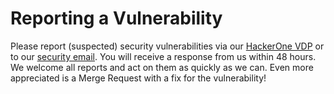 # Reporting a Vulnerability

Please report (suspected) security vulnerabilities via our [HackerOne VDP](https://hackerone.com/upchieve) or to our [security email](mailto:security@upchieve.org). You will receive a response from us within 48 hours. We welcome all reports and act on them as quickly as we can. Even more appreciated is a Merge Request with a fix for the vulnerability!
